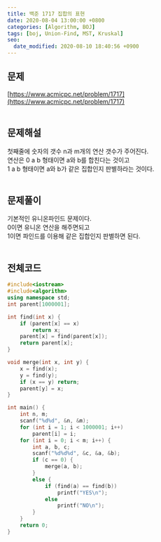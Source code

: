 ```yaml
---
title: 백준 1717 집합의 표현
date: 2020-08-04 13:00:00 +0800
categories: [Algorithm, BOJ]
tags: [boj, Union-Find, MST, Kruskal]
seo:
  date_modified: 2020-08-10 18:40:56 +0900
---
```


## 문제
[https://www.acmicpc.net/problem/1717](https://www.acmicpc.net/problem/1717)  
<br>

## 문제해설  
첫째줄에 숫자의 갯수 n과 m개의 연산 갯수가 주어진다.  
연산은 0 a b 형태이면 a와 b를 합친다는 것이고  
1 a b 형태이면 a와 b가 같은 집합인지 판별하라는 것이다.  
<br>

## 문제풀이  
기본적인 유니온파인드 문제이다.  
0이면 유니온 연산을 해주면되고  
1이면 파인드를 이용해 같은 집합인지 판별하면 된다.  
<br>


## 전체코드
```c++
#include<iostream>
#include<algorithm>
using namespace std;
int parent[1000001];

int find(int x) {
	if (parent[x] == x)
		return x;
	parent[x] = find(parent[x]);
	return parent[x];
}

void merge(int x, int y) {
	x = find(x);
	y = find(y);
	if (x == y) return;
	parent[y] = x;
}

int main() {
	int n, m;
	scanf("%d%d", &n, &m);
	for (int i = 1; i < 1000001; i++)
		parent[i] = i;
	for (int i = 0; i < m; i++) {
		int a, b, c;
		scanf("%d%d%d", &c, &a, &b);
		if (c == 0) {
			merge(a, b);
		}
		else {
			if (find(a) == find(b))
				printf("YES\n");
			else
				printf("NO\n");
		}
	}
	return 0;
}
```